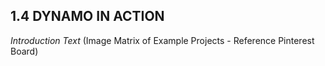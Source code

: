 ## 1.4 DYNAMO IN ACTION

_Introduction Text_
(Image Matrix of Example Projects - Reference Pinterest Board)
